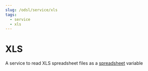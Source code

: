 ```yaml
---
slug: /odsl/service/xls
tags:
  - service
  - xls
---
```

XLS
===================

A service to read XLS spreadsheet files as a [spreadsheet](/docs/odsl/variable/spreadsheet) variable
